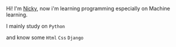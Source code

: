 Hi! I'm [Nicky](https://web.facebook.com/alan.hunter.39108297/), now i'm learning programming especially on Machine learning.

I mainly study on  `Python`
 
and know some `Html` `Css` `Django` 

